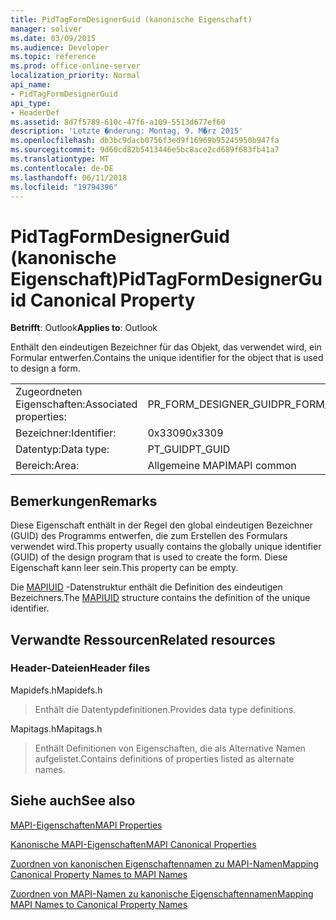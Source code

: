 ```yaml
---
title: PidTagFormDesignerGuid (kanonische Eigenschaft)
manager: soliver
ms.date: 03/09/2015
ms.audience: Developer
ms.topic: reference
ms.prod: office-online-server
localization_priority: Normal
api_name:
- PidTagFormDesignerGuid
api_type:
- HeaderDef
ms.assetid: 8d7f5789-610c-47f6-a109-5513d677ef60
description: 'Letzte �nderung: Montag, 9. M�rz 2015'
ms.openlocfilehash: db3bc9dacb0756f3ed9f16969b95245950b947fa
ms.sourcegitcommit: 9d60cd82b5413446e5bc8ace2cd689f683fb41a7
ms.translationtype: MT
ms.contentlocale: de-DE
ms.lasthandoff: 06/11/2018
ms.locfileid: "19794396"
---
```

# <a name="pidtagformdesignerguid-canonical-property"></a><span data-ttu-id="839b1-103">PidTagFormDesignerGuid (kanonische Eigenschaft)</span><span class="sxs-lookup"><span data-stu-id="839b1-103">PidTagFormDesignerGuid Canonical Property</span></span>

  
  
<span data-ttu-id="839b1-104">**Betrifft**: Outlook</span><span class="sxs-lookup"><span data-stu-id="839b1-104">**Applies to**: Outlook</span></span> 
  
<span data-ttu-id="839b1-105">Enthält den eindeutigen Bezeichner für das Objekt, das verwendet wird, ein Formular entwerfen.</span><span class="sxs-lookup"><span data-stu-id="839b1-105">Contains the unique identifier for the object that is used to design a form.</span></span>
  
|||
|:-----|:-----|
|<span data-ttu-id="839b1-106">Zugeordneten Eigenschaften:</span><span class="sxs-lookup"><span data-stu-id="839b1-106">Associated properties:</span></span>  <br/> |<span data-ttu-id="839b1-107">PR_FORM_DESIGNER_GUID</span><span class="sxs-lookup"><span data-stu-id="839b1-107">PR_FORM_DESIGNER_GUID</span></span>  <br/> |
|<span data-ttu-id="839b1-108">Bezeichner:</span><span class="sxs-lookup"><span data-stu-id="839b1-108">Identifier:</span></span>  <br/> |<span data-ttu-id="839b1-109">0x3309</span><span class="sxs-lookup"><span data-stu-id="839b1-109">0x3309</span></span>  <br/> |
|<span data-ttu-id="839b1-110">Datentyp:</span><span class="sxs-lookup"><span data-stu-id="839b1-110">Data type:</span></span>  <br/> |<span data-ttu-id="839b1-111">PT_GUID</span><span class="sxs-lookup"><span data-stu-id="839b1-111">PT_GUID</span></span>  <br/> |
|<span data-ttu-id="839b1-112">Bereich:</span><span class="sxs-lookup"><span data-stu-id="839b1-112">Area:</span></span>  <br/> |<span data-ttu-id="839b1-113">Allgemeine MAPI</span><span class="sxs-lookup"><span data-stu-id="839b1-113">MAPI common</span></span>  <br/> |
   
## <a name="remarks"></a><span data-ttu-id="839b1-114">Bemerkungen</span><span class="sxs-lookup"><span data-stu-id="839b1-114">Remarks</span></span>

<span data-ttu-id="839b1-115">Diese Eigenschaft enthält in der Regel den global eindeutigen Bezeichner (GUID) des Programms entwerfen, die zum Erstellen des Formulars verwendet wird.</span><span class="sxs-lookup"><span data-stu-id="839b1-115">This property usually contains the globally unique identifier (GUID) of the design program that is used to create the form.</span></span> <span data-ttu-id="839b1-116">Diese Eigenschaft kann leer sein.</span><span class="sxs-lookup"><span data-stu-id="839b1-116">This property can be empty.</span></span> 
  
<span data-ttu-id="839b1-117">Die [MAPIUID](mapiuid.md) -Datenstruktur enthält die Definition des eindeutigen Bezeichners.</span><span class="sxs-lookup"><span data-stu-id="839b1-117">The [MAPIUID](mapiuid.md) structure contains the definition of the unique identifier.</span></span> 
  
## <a name="related-resources"></a><span data-ttu-id="839b1-118">Verwandte Ressourcen</span><span class="sxs-lookup"><span data-stu-id="839b1-118">Related resources</span></span>

### <a name="header-files"></a><span data-ttu-id="839b1-119">Header-Dateien</span><span class="sxs-lookup"><span data-stu-id="839b1-119">Header files</span></span>

<span data-ttu-id="839b1-120">Mapidefs.h</span><span class="sxs-lookup"><span data-stu-id="839b1-120">Mapidefs.h</span></span>
  
> <span data-ttu-id="839b1-121">Enthält die Datentypdefinitionen.</span><span class="sxs-lookup"><span data-stu-id="839b1-121">Provides data type definitions.</span></span>
    
<span data-ttu-id="839b1-122">Mapitags.h</span><span class="sxs-lookup"><span data-stu-id="839b1-122">Mapitags.h</span></span>
  
> <span data-ttu-id="839b1-123">Enthält Definitionen von Eigenschaften, die als Alternative Namen aufgelistet.</span><span class="sxs-lookup"><span data-stu-id="839b1-123">Contains definitions of properties listed as alternate names.</span></span>
    
## <a name="see-also"></a><span data-ttu-id="839b1-124">Siehe auch</span><span class="sxs-lookup"><span data-stu-id="839b1-124">See also</span></span>



[<span data-ttu-id="839b1-125">MAPI-Eigenschaften</span><span class="sxs-lookup"><span data-stu-id="839b1-125">MAPI Properties</span></span>](mapi-properties.md)
  
[<span data-ttu-id="839b1-126">Kanonische MAPI-Eigenschaften</span><span class="sxs-lookup"><span data-stu-id="839b1-126">MAPI Canonical Properties</span></span>](mapi-canonical-properties.md)
  
[<span data-ttu-id="839b1-127">Zuordnen von kanonischen Eigenschaftennamen zu MAPI-Namen</span><span class="sxs-lookup"><span data-stu-id="839b1-127">Mapping Canonical Property Names to MAPI Names</span></span>](mapping-canonical-property-names-to-mapi-names.md)
  
[<span data-ttu-id="839b1-128">Zuordnen von MAPI-Namen zu kanonische Eigenschaftennamen</span><span class="sxs-lookup"><span data-stu-id="839b1-128">Mapping MAPI Names to Canonical Property Names</span></span>](mapping-mapi-names-to-canonical-property-names.md)

